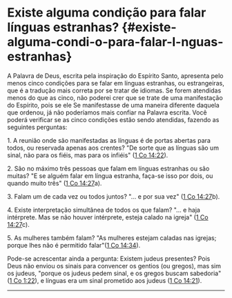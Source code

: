 # Existe alguma condição para falar línguas estranhas? {#existe-alguma-condi-o-para-falar-l-nguas-estranhas}

A Palavra de Deus, escrita pela inspiração do Espírito Santo, apresenta pelo menos cinco condições para se falar em línguas estranhas, ou estrangeiras, que é a tradução mais correta por se tratar de idiomas. Se forem atendidas menos do que as cinco, não poderei crer que se trate de uma manifestação do Espírito, pois se ele Se manifestasse de uma maneira diferente daquela que ordenou, já não poderíamos mais confiar na Palavra escrita. Você poderá verificar se as cinco condições estão sendo atendidas, fazendo as seguintes perguntas:

​1\. A reunião onde são manifestadas as línguas é de portas abertas para todos, ou reservada apenas aos crentes? &quot;De sorte que as línguas são um sinal, não para os fiéis, mas para os infiéis&quot; ([1 Co 14:22](http://bibliaonline.com.br/acf/1co/14/22)).

​2\. São no máximo três pessoas que falam em línguas estranhas ou são muitas? &quot;E se alguém falar em língua estranha, faça-se isso por dois, ou quando muito três&quot; ([1 Co 14:27](http://bibliaonline.com.br/acf/1co/14/27)a).

​3\. Falam um de cada vez ou todos juntos? &quot;... e por sua vez&quot; ([1 Co 14:27](http://bibliaonline.com.br/acf/1co/14/27b)b).

​4\. Existe interpretação simultânea de todos os que falam? &quot;... e haja intérprete. Mas se não houver intérprete, esteja calado na igreja&quot; ([1 Co 14:27](http://bibliaonline.com.br/acf/1co/14/27)c).

​5\. As mulheres também falam? &quot;As mulheres estejam caladas nas igrejas; porque lhes não é permitido falar&quot;([1 Co 14:34](http://bibliaonline.com.br/acf/1co/14/34)).

Pode-se acrescentar ainda a pergunta: Existem judeus presentes? Pois Deus não enviou os sinais para convencer os gentios (ou gregos), mas sim os judeus, &quot;porque os judeus pedem sinal, e os gregos buscam sabedoria&quot; ([1 Co 1:22](http://bibliaonline.com.br/acf/1co/1/22)), e línguas era um sinal prometido aos judeus ([1 Co 14:21](http://bibliaonline.com.br/acf/1co/14/21)).

*****